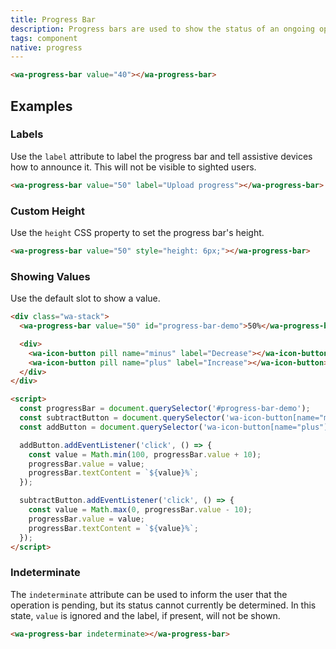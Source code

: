 ```yaml
---
title: Progress Bar
description: Progress bars are used to show the status of an ongoing operation.
tags: component
native: progress
---
```


```html {.example}
<wa-progress-bar value="40"></wa-progress-bar>
```

## Examples

### Labels

Use the `label` attribute to label the progress bar and tell assistive devices how to announce it.
This will not be visible to sighted users.

```html {.example}
<wa-progress-bar value="50" label="Upload progress"></wa-progress-bar>
```

### Custom Height

Use the `height` CSS property to set the progress bar's height.

```html {.example}
<wa-progress-bar value="50" style="height: 6px;"></wa-progress-bar>
```

### Showing Values

Use the default slot to show a value.

```html {.example}
<div class="wa-stack">
  <wa-progress-bar value="50" id="progress-bar-demo">50%</wa-progress-bar>

  <div>
    <wa-icon-button pill name="minus" label="Decrease"></wa-icon-button>
    <wa-icon-button pill name="plus" label="Increase"></wa-icon-button>
  </div>
</div>

<script>
  const progressBar = document.querySelector('#progress-bar-demo');
  const subtractButton = document.querySelector('wa-icon-button[name="minus"]');
  const addButton = document.querySelector('wa-icon-button[name="plus"]');

  addButton.addEventListener('click', () => {
    const value = Math.min(100, progressBar.value + 10);
    progressBar.value = value;
    progressBar.textContent = `${value}%`;
  });

  subtractButton.addEventListener('click', () => {
    const value = Math.max(0, progressBar.value - 10);
    progressBar.value = value;
    progressBar.textContent = `${value}%`;
  });
</script>
```

### Indeterminate

The `indeterminate` attribute can be used to inform the user that the operation is pending, but its status cannot currently be determined. In this state, `value` is ignored and the label, if present, will not be shown.

```html {.example}
<wa-progress-bar indeterminate></wa-progress-bar>
```

